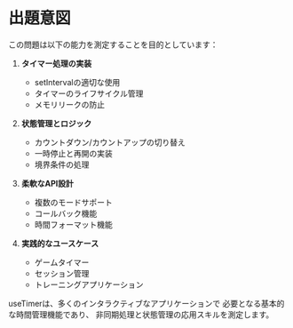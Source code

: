 # 出題意図

この問題は以下の能力を測定することを目的としています：

1. **タイマー処理の実装**
   - setIntervalの適切な使用
   - タイマーのライフサイクル管理
   - メモリリークの防止

2. **状態管理とロジック**
   - カウントダウン/カウントアップの切り替え
   - 一時停止と再開の実装
   - 境界条件の処理

3. **柔軟なAPI設計**
   - 複数のモードサポート
   - コールバック機能
   - 時間フォーマット機能

4. **実践的なユースケース**
   - ゲームタイマー
   - セッション管理
   - トレーニングアプリケーション

useTimerは、多くのインタラクティブなアプリケーションで
必要となる基本的な時間管理機能であり、
非同期処理と状態管理の応用スキルを測定します。